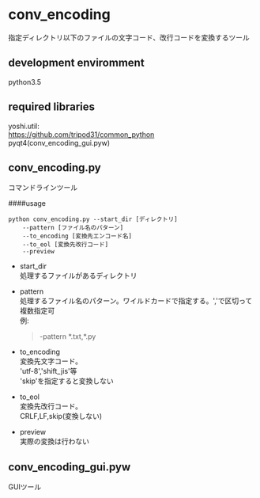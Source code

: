 conv_encoding
=====
指定ディレクトリ以下のファイルの文字コード、改行コードを変換するツール

development enviromment
-----
python3.5

required libraries
-----
yoshi.util:  
<https://github.com/tripod31/common_python>  
pyqt4(conv_encoding_gui.pyw)

conv_encoding.py
-----
コマンドラインツール

####usage

    python conv_encoding.py --start_dir [ディレクトリ] 
        --pattern [ファイル名のパターン]  
        --to_encoding [変換先エンコード名]
        --to_eol [変換先改行コード]
        --preview

+ start_dir  
処理するファイルがあるディレクトリ

+ pattern  
処理するファイル名のパターン。ワイルドカードで指定する。','で区切って複数指定可  
例:  
    >-pattern \*.txt,\*.py

+ to_encoding  
変換先文字コード。  
'utf-8','shift_jis'等  
'skip'を指定すると変換しない  

+ to_eol  
変換先改行コード。   
CRLF,LF,skip(変換しない)
+ preview  
実際の変換は行わない

conv_encoding_gui.pyw
-----
GUIツール